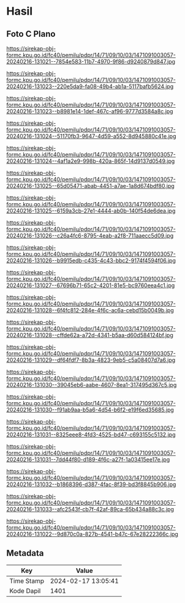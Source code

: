 # Hasil

## Foto C Plano

https://sirekap-obj-formc.kpu.go.id/fc40/pemilu/pdpr/14/71/09/10/03/1471091003057-20240216-131021--7854e583-11b7-4970-9f86-d9240879d847.jpg

https://sirekap-obj-formc.kpu.go.id/fc40/pemilu/pdpr/14/71/09/10/03/1471091003057-20240216-131023--220e5da9-fa08-49b4-ab1a-5117bafb5624.jpg

https://sirekap-obj-formc.kpu.go.id/fc40/pemilu/pdpr/14/71/09/10/03/1471091003057-20240216-131023--b8981e14-1def-467c-af96-9777d3584a8c.jpg

https://sirekap-obj-formc.kpu.go.id/fc40/pemilu/pdpr/14/71/09/10/03/1471091003057-20240216-131024--51170fb3-9647-4d59-a552-8d945880c41e.jpg

https://sirekap-obj-formc.kpu.go.id/fc40/pemilu/pdpr/14/71/09/10/03/1471091003057-20240216-131024--4af1a2e9-998b-420a-865f-14d9137d0549.jpg

https://sirekap-obj-formc.kpu.go.id/fc40/pemilu/pdpr/14/71/09/10/03/1471091003057-20240216-131025--65d05471-abab-4451-a7ae-1a8d674bdf80.jpg

https://sirekap-obj-formc.kpu.go.id/fc40/pemilu/pdpr/14/71/09/10/03/1471091003057-20240216-131025--6159a3cb-27e1-4444-ab0b-140f54de6dea.jpg

https://sirekap-obj-formc.kpu.go.id/fc40/pemilu/pdpr/14/71/09/10/03/1471091003057-20240216-131026--c26a4fc6-8795-4eab-a2f8-711aaecc5d09.jpg

https://sirekap-obj-formc.kpu.go.id/fc40/pemilu/pdpr/14/71/09/10/03/1471091003057-20240216-131026--b9915edb-c435-4c43-bbc2-9174f4594f06.jpg

https://sirekap-obj-formc.kpu.go.id/fc40/pemilu/pdpr/14/71/09/10/03/1471091003057-20240216-131027--67696b71-65c2-4201-81e5-bc9760eea4c1.jpg

https://sirekap-obj-formc.kpu.go.id/fc40/pemilu/pdpr/14/71/09/10/03/1471091003057-20240216-131028--6f4fc812-284e-4f6c-ac6a-cebd15b0049b.jpg

https://sirekap-obj-formc.kpu.go.id/fc40/pemilu/pdpr/14/71/09/10/03/1471091003057-20240216-131028--cffde62a-a72d-4341-b5aa-d60d584124bf.jpg

https://sirekap-obj-formc.kpu.go.id/fc40/pemilu/pdpr/14/71/09/10/03/1471091003057-20240216-131029--df64fdf7-8b3a-4823-9eb5-c5a08407d7a6.jpg

https://sirekap-obj-formc.kpu.go.id/fc40/pemilu/pdpr/14/71/09/10/03/1471091003057-20240216-131030--39045eb6-aabe-4607-8ea1-317495d367c5.jpg

https://sirekap-obj-formc.kpu.go.id/fc40/pemilu/pdpr/14/71/09/10/03/1471091003057-20240216-131030--f91ab9aa-b5a6-4d54-b6f2-e19f6ed35685.jpg

https://sirekap-obj-formc.kpu.go.id/fc40/pemilu/pdpr/14/71/09/10/03/1471091003057-20240216-131031--8325eee8-4fd3-4525-bd47-c693155c5132.jpg

https://sirekap-obj-formc.kpu.go.id/fc40/pemilu/pdpr/14/71/09/10/03/1471091003057-20240216-131031--7dd44f80-d189-4f6c-a27f-1a03415ee17e.jpg

https://sirekap-obj-formc.kpu.go.id/fc40/pemilu/pdpr/14/71/09/10/03/1471091003057-20240216-131032--b1868396-d387-4fac-8f39-bd3f8845b906.jpg

https://sirekap-obj-formc.kpu.go.id/fc40/pemilu/pdpr/14/71/09/10/03/1471091003057-20240216-131033--afc2543f-cb7f-42af-89ca-65b434a88c3c.jpg

https://sirekap-obj-formc.kpu.go.id/fc40/pemilu/pdpr/14/71/09/10/03/1471091003057-20240216-131022--9d870c0a-827b-4541-b47c-67e28222366c.jpg


## Metadata

| Key        | Value               |
| ---------- | ------------------- |
| Time Stamp | 2024-02-17 13:05:41 |
| Kode Dapil | 1401                |




